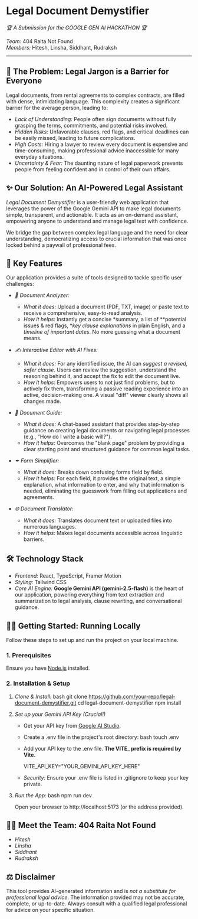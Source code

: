 # Legal Document Demystifier

*🏆 A Submission for the GOOGLE GEN AI HACKATHON 🏆*

*Team:* 404 Raita Not Found <br/>
*Members:* Hitesh, Linsha, Siddhant, Rudraksh

---

## 🎯 The Problem: Legal Jargon is a Barrier for Everyone

Legal documents, from rental agreements to complex contracts, are filled with dense, intimidating language. This complexity creates a significant barrier for the average person, leading to:
*   *Lack of Understanding:* People often sign documents without fully grasping the terms, commitments, and potential risks involved.
*   *Hidden Risks:* Unfavorable clauses, red flags, and critical deadlines can be easily missed, leading to future complications.
*   *High Costs:* Hiring a lawyer to review every document is expensive and time-consuming, making professional advice inaccessible for many everyday situations.
*   *Uncertainty & Fear:* The daunting nature of legal paperwork prevents people from feeling confident and in control of their own affairs.

## ✨ Our Solution: An AI-Powered Legal Assistant

*Legal Document Demystifier* is a user-friendly web application that leverages the power of the Google Gemini API to make legal documents simple, transparent, and actionable. It acts as an on-demand assistant, empowering anyone to understand and manage legal text with confidence.

We bridge the gap between complex legal language and the need for clear understanding, democratizing access to crucial information that was once locked behind a paywall of professional fees.

## 🚀 Key Features

Our application provides a suite of tools designed to tackle specific user challenges:

*   *📄 Document Analyzer:*
    *   *What it does:* Upload a document (PDF, TXT, image) or paste text to receive a comprehensive, easy-to-read analysis.
    *   *How it helps:* Instantly get a concise *summary, a list of **potential issues & red flags, **key clause explanations* in plain English, and a *timeline of important dates*. No more guessing what a document means.

*   *✍ Interactive Editor with AI Fixes:*
    *   *What it does:* For any identified issue, the AI can *suggest a revised, safer clause*. Users can review the suggestion, understand the reasoning behind it, and accept the fix to edit the document live.
    *   *How it helps:* Empowers users to not just find problems, but to actively fix them, transforming a passive reading experience into an active, decision-making one. A visual "diff" viewer clearly shows all changes made.

*   *🤖 Document Guide:*
    *   *What it does:* A chat-based assistant that provides step-by-step guidance on creating legal documents or navigating legal processes (e.g., "How do I write a basic will?").
    *   *How it helps:* Overcomes the "blank page" problem by providing a clear starting point and structured guidance for common legal tasks.

*   *✒ Form Simplifier:*
    *   *What it does:* Breaks down confusing forms field by field.
    *   *How it helps:* For each field, it provides the original text, a simple explanation, what information to enter, and why that information is needed, eliminating the guesswork from filling out applications and agreements.

*   *🌐 Document Translator:*
    *   *What it does:* Translates document text or uploaded files into numerous languages.
    *   *How it helps:* Makes legal documents accessible across linguistic barriers.

## 🛠 Technology Stack

*   *Frontend:* React, TypeScript, Framer Motion
*   *Styling:* Tailwind CSS
*   *Core AI Engine:* **Google Gemini API (gemini-2.5-flash)** is the heart of our application, powering everything from text extraction and summarization to legal analysis, clause rewriting, and conversational guidance.

## 🏃‍♂ Getting Started: Running Locally

Follow these steps to set up and run the project on your local machine.

### 1. Prerequisites
Ensure you have [Node.js](https://nodejs.org/) installed.

### 2. Installation & Setup
1.  *Clone & Install:*
    bash
    git clone https://github.com/your-repo/legal-document-demystifier.git
    cd legal-document-demystifier
    npm install
    

2.  *Set up your Gemini API Key (Crucial!)*
    *   Get your API key from [Google AI Studio](https://aistudio.google.com/app/apikey).
    *   Create a .env file in the project's root directory:
        bash
        touch .env
        
    *   Add your API key to the .env file. **The VITE_ prefix is required by Vite.**
        
        VITE_API_KEY="YOUR_GEMINI_API_KEY_HERE"
        
    *   *Security:* Ensure your .env file is listed in .gitignore to keep your key private.

3.  *Run the App:*
    bash
    npm run dev
    
    Open your browser to http://localhost:5173 (or the address provided).

## 🧑‍💻 Meet the Team: 404 Raita Not Found

*   *Hitesh*
*   *Linsha*
*   *Siddhant*
*   *Rudraksh*

## ⚖ Disclaimer

This tool provides AI-generated information and is *not a substitute for professional legal advice*. The information provided may not be accurate, complete, or up-to-date. Always consult with a qualified legal professional for advice on your specific situation.
